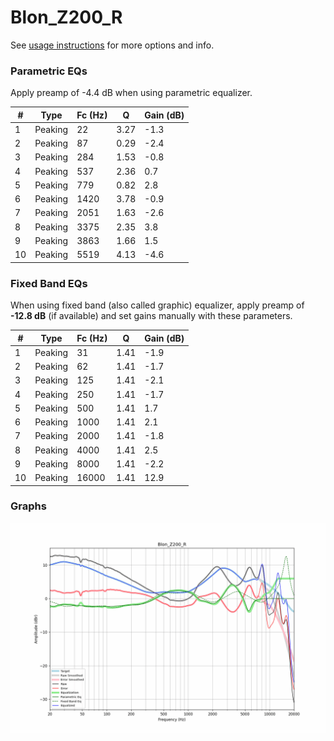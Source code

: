 # Blon_Z200_R
See [usage instructions](https://github.com/jaakkopasanen/AutoEq#usage) for more options and info.

### Parametric EQs
Apply preamp of -4.4 dB when using parametric equalizer.

|   # | Type    |   Fc (Hz) |    Q |   Gain (dB) |
|-----|---------|-----------|------|-------------|
|   1 | Peaking |        22 | 3.27 |        -1.3 |
|   2 | Peaking |        87 | 0.29 |        -2.4 |
|   3 | Peaking |       284 | 1.53 |        -0.8 |
|   4 | Peaking |       537 | 2.36 |         0.7 |
|   5 | Peaking |       779 | 0.82 |         2.8 |
|   6 | Peaking |      1420 | 3.78 |        -0.9 |
|   7 | Peaking |      2051 | 1.63 |        -2.6 |
|   8 | Peaking |      3375 | 2.35 |         3.8 |
|   9 | Peaking |      3863 | 1.66 |         1.5 |
|  10 | Peaking |      5519 | 4.13 |        -4.6 |

### Fixed Band EQs
When using fixed band (also called graphic) equalizer, apply preamp of **-12.8 dB** (if available) and set gains manually with these parameters.

|   # | Type    |   Fc (Hz) |    Q |   Gain (dB) |
|-----|---------|-----------|------|-------------|
|   1 | Peaking |        31 | 1.41 |        -1.9 |
|   2 | Peaking |        62 | 1.41 |        -1.7 |
|   3 | Peaking |       125 | 1.41 |        -2.1 |
|   4 | Peaking |       250 | 1.41 |        -1.7 |
|   5 | Peaking |       500 | 1.41 |         1.7 |
|   6 | Peaking |      1000 | 1.41 |         2.1 |
|   7 | Peaking |      2000 | 1.41 |        -1.8 |
|   8 | Peaking |      4000 | 1.41 |         2.5 |
|   9 | Peaking |      8000 | 1.41 |        -2.2 |
|  10 | Peaking |     16000 | 1.41 |        12.9 |

### Graphs
![](./Blon_Z200_R.png)
